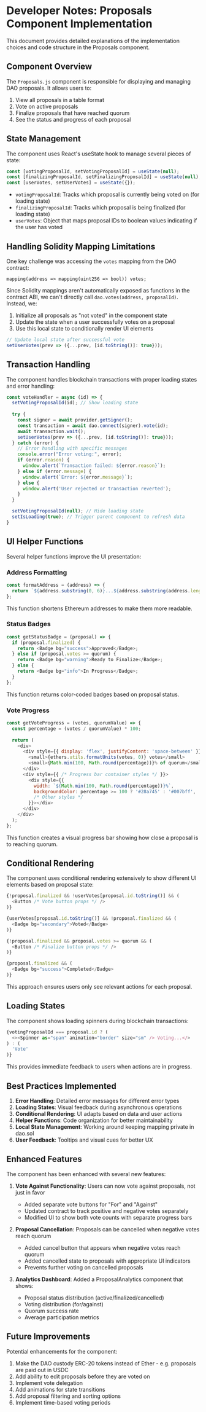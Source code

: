 # Developer Notes: Proposals Component Implementation

This document provides detailed explanations of the implementation choices and code structure in the Proposals component.

## Component Overview

The `Proposals.js` component is responsible for displaying and managing DAO proposals. It allows users to:

1. View all proposals in a table format
2. Vote on active proposals
3. Finalize proposals that have reached quorum
4. See the status and progress of each proposal

## State Management

The component uses React's useState hook to manage several pieces of state:

```javascript
const [votingProposalId, setVotingProposalId] = useState(null);
const [finalizingProposalId, setFinalizingProposalId] = useState(null);
const [userVotes, setUserVotes] = useState({});
```

- `votingProposalId`: Tracks which proposal is currently being voted on (for loading state)
- `finalizingProposalId`: Tracks which proposal is being finalized (for loading state)
- `userVotes`: Object that maps proposal IDs to boolean values indicating if the user has voted

## Handling Solidity Mapping Limitations

One key challenge was accessing the `votes` mapping from the DAO contract:

```solidity
mapping(address => mapping(uint256 => bool)) votes;
```

Since Solidity mappings aren't automatically exposed as functions in the contract ABI, we can't directly call `dao.votes(address, proposalId)`. Instead, we:

1. Initialize all proposals as "not voted" in the component state
2. Update the state when a user successfully votes on a proposal
3. Use this local state to conditionally render UI elements

```javascript
// Update local state after successful vote
setUserVotes(prev => ({...prev, [id.toString()]: true}));
```

## Transaction Handling

The component handles blockchain transactions with proper loading states and error handling:

```javascript
const voteHandler = async (id) => {
  setVotingProposalId(id); // Show loading state
  
  try {
    const signer = await provider.getSigner();
    const transaction = await dao.connect(signer).vote(id);
    await transaction.wait();
    setUserVotes(prev => ({...prev, [id.toString()]: true}));
  } catch (error) {
    // Error handling with specific messages
    console.error("Error voting:", error);
    if (error.reason) {
      window.alert(`Transaction failed: ${error.reason}`);
    } else if (error.message) {
      window.alert(`Error: ${error.message}`);
    } else {
      window.alert('User rejected or transaction reverted');
    }
  }

  setVotingProposalId(null); // Hide loading state
  setIsLoading(true); // Trigger parent component to refresh data
}
```

## UI Helper Functions

Several helper functions improve the UI presentation:

### Address Formatting

```javascript
const formatAddress = (address) => {
  return `${address.substring(0, 6)}...${address.substring(address.length - 4)}`;
};
```

This function shortens Ethereum addresses to make them more readable.

### Status Badges

```javascript
const getStatusBadge = (proposal) => {
  if (proposal.finalized) {
    return <Badge bg="success">Approved</Badge>;
  } else if (proposal.votes >= quorum) {
    return <Badge bg="warning">Ready to Finalize</Badge>;
  } else {
    return <Badge bg="info">In Progress</Badge>;
  }
};
```

This function returns color-coded badges based on proposal status.

### Vote Progress

```javascript
const getVoteProgress = (votes, quorumValue) => {
  const percentage = (votes / quorumValue) * 100;
  
  return (
    <div>
      <div style={{ display: 'flex', justifyContent: 'space-between' }}>
        <small>{ethers.utils.formatUnits(votes, 0)} votes</small>
        <small>{Math.min(100, Math.round(percentage))}% of quorum</small>
      </div>
      <div style={{ /* Progress bar container styles */ }}>
        <div style={{ 
          width: `${Math.min(100, Math.round(percentage))}%`, 
          backgroundColor: percentage >= 100 ? '#28a745' : '#007bff',
          /* Other styles */
        }}></div>
      </div>
    </div>
  );
};
```

This function creates a visual progress bar showing how close a proposal is to reaching quorum.

## Conditional Rendering

The component uses conditional rendering extensively to show different UI elements based on proposal state:

```javascript
{!proposal.finalized && !userVotes[proposal.id.toString()] && (
  <Button /* Vote button props */ />
)}

{userVotes[proposal.id.toString()] && !proposal.finalized && (
  <Badge bg="secondary">Voted</Badge>
)}

{!proposal.finalized && proposal.votes >= quorum && (
  <Button /* Finalize button props */ />
)}

{proposal.finalized && (
  <Badge bg="success">Completed</Badge>
)}
```

This approach ensures users only see relevant actions for each proposal.

## Loading States

The component shows loading spinners during blockchain transactions:

```javascript
{votingProposalId === proposal.id ? (
  <><Spinner as="span" animation="border" size="sm" /> Voting...</>
) : (
  'Vote'
)}
```

This provides immediate feedback to users when actions are in progress.

## Best Practices Implemented

1. **Error Handling**: Detailed error messages for different error types
2. **Loading States**: Visual feedback during asynchronous operations
3. **Conditional Rendering**: UI adapts based on data and user actions
4. **Helper Functions**: Code organization for better maintainability
5. **Local State Management**: Working around keeping mapping private in dao.sol
6. **User Feedback**: Tooltips and visual cues for better UX

## Enhanced Features

The component has been enhanced with several new features:

1. **Vote Against Functionality**: Users can now vote against proposals, not just in favor
   - Added separate vote buttons for "For" and "Against"
   - Updated contract to track positive and negative votes separately
   - Modified UI to show both vote counts with separate progress bars

2. **Proposal Cancellation**: Proposals can be cancelled when negative votes reach quorum
   - Added cancel button that appears when negative votes reach quorum
   - Added cancelled state to proposals with appropriate UI indicators
   - Prevents further voting on cancelled proposals

3. **Analytics Dashboard**: Added a ProposalAnalytics component that shows:
   - Proposal status distribution (active/finalized/cancelled)
   - Voting distribution (for/against)
   - Quorum success rate
   - Average participation metrics

## Future Improvements

Potential enhancements for the component:

1. Make the DAO custody ERC-20 tokens instead of Ether - e.g. proposals are paid out in USDC
2. Add ability to edit proposals before they are voted on
3. Implement vote delegation
4. Add animations for state transitions
5. Add proposal filtering and sorting options
6. Implement time-based voting periods